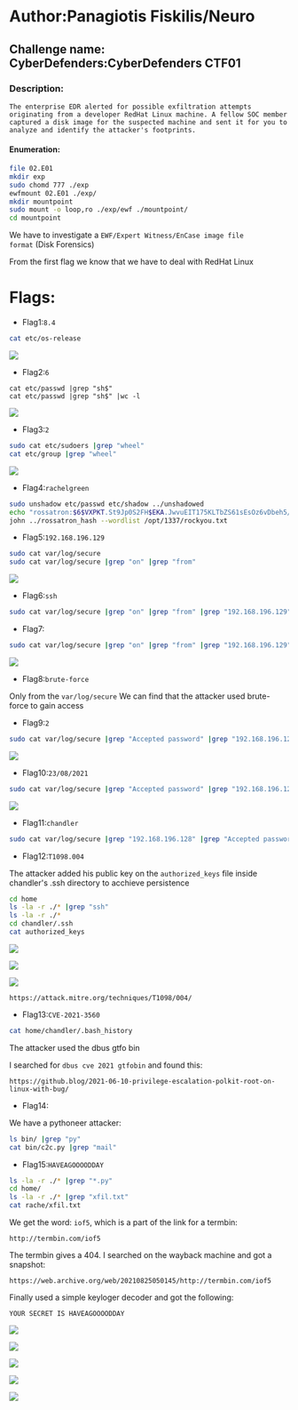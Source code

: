 # Author:Panagiotis Fiskilis/Neuro #

## Challenge name: CyberDefenders:CyberDefenders CTF01 ##

### Description: ###

```
The enterprise EDR alerted for possible exfiltration attempts originating from a developer RedHat Linux machine. A fellow SOC member captured a disk image for the suspected machine and sent it for you to analyze and identify the attacker's footprints.
```

#### Enumeration: ####

```bash
file 02.E01
mkdir exp
sudo chomd 777 ./exp
ewfmount 02.E01 ./exp/
mkdir mountpoint
sudo mount -o loop,ro ./exp/ewf ./mountpoint/
cd mountpoint
```

We have to investigate a <code>EWF/Expert Witness/EnCase image file format</code> (Disk Forensics)

From the first flag we know that we have to deal with RedHat Linux

# Flags: #

- Flag1:```8.4```

```bash
cat etc/os-release
```

![](./Images/flag1.png)

- Flag2:```6```

```
cat etc/passwd |grep "sh$"
cat etc/passwd |grep "sh$" |wc -l
```

![](./Images/flag2.png)

- Flag3:```2```

```bash
sudo cat etc/sudoers |grep "wheel"
cat etc/group |grep "wheel"
```

![](./Images/flag3.png)

- Flag4:```rachelgreen```

```bash
sudo unshadow etc/passwd etc/shadow ../unshadowed
echo "rossatron:$6$VXPKT.St9Jp0S2FH$EKA.JwvuEIT175KLTbZS61sEsOz6vDbeh5/2iFDfpm3.roox5WYt999a4hrYcTXNfnEoLnWJuC4xo0NPmBirl0:1001:1001::/home/rossatron:/bin/bash" >../rossatron_hash
john ../rossatron_hash --wordlist /opt/1337/rockyou.txt
```

- Flag5:```192.168.196.129```

```bash
sudo cat var/log/secure
sudo cat var/log/secure |grep "on" |grep "from"
```

![](./Images/flag5.png)

- Flag6:```ssh```

```bash
sudo cat var/log/secure |grep "on" |grep "from" |grep "192.168.196.129" |grep "22"
```

- Flag7:

```bash
sudo cat var/log/secure |grep "on" |grep "from" |grep "192.168.196.129" |grep "22" |cut -d ':' -f 4 |cut -d ' ' -f 4 |uniq
```

![](./Images/flag7.png)

- Flag8:```brute-force```

Only from the <code>var/log/secure</code> We can find that the attacker used brute-force to gain access

- Flag9:```2```

```bash
sudo cat var/log/secure |grep "Accepted password" |grep "192.168.196.128"
```

![](./Images/flag9.png)

- Flag10:```23/08/2021```

```bash
sudo cat var/log/secure |grep "Accepted password" |grep "192.168.196.128"
```

![](./Images/flag9.png)

- Flag11:```chandler```

```bash
sudo cat var/log/secure |grep "192.168.196.128" |grep "Accepted password" |head -2
```

- Flag12:```T1098.004```

The attacker added his public key on the <code>authorized_keys</code> file inside chandler's .ssh directory to acchieve persistence

```bash
cd home
ls -la -r ./* |grep "ssh"
ls -la -r ./*
cd chandler/.ssh
cat authorized_keys
```

![](./Images/flag12a.png)

![](./Images/flag12b.png)

![](./Images/flag12c.png)

```
https://attack.mitre.org/techniques/T1098/004/
```

- Flag13:```CVE-2021-3560```

```bash
cat home/chandler/.bash_history
```

The attacker used the dbus gtfo bin

I searched for <code>dbus cve 2021 gtfobin</code> and found this:

```
https://github.blog/2021-06-10-privilege-escalation-polkit-root-on-linux-with-bug/
```

- Flag14:

We have a pythoneer attacker:

```bash
ls bin/ |grep "py"
cat bin/c2c.py |grep "mail"
```

- Flag15:```HAVEAGOOOODDAY```

```bash
ls -la -r ./* |grep "*.py"
cd home/
ls -la -r ./* |grep "xfil.txt"
cat rache/xfil.txt
```

We get the word: <code>iof5</code>, which is a part of the link for a termbin:

```
http://termbin.com/iof5
```

The termbin gives a 404. I searched on the wayback machine and got a snapshot:

```
https://web.archive.org/web/20210825050145/http://termbin.com/iof5
```

Finally used a simple keyloger decoder and got the following:

```
YOUR SECRET IS HAVEAGOOOODDAY
```

![](./Images/flag15a.png)

![](./Images/flag15b.png)

![](./Images/flag15c.png)

![](./Images/flag15d.png)

![](./Images/flag15e.png)

